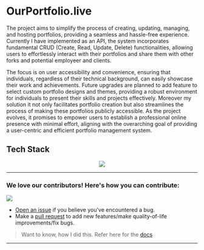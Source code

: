 # OurPortfolio.live

The project aims to simplify the process of creating, updating, managing, and hosting portfolios, providing a seamless and hassle-free experience. Currently I have implemented as an API, the system incorporates fundamental CRUD (Create, Read, Update, Delete) functionalities, allowing users to effortlessly interact with their portfolios and share them with other forks and potential employeer and clients. 

The focus is on user accessibility and convenience, ensuring that individuals, regardless of their technical background, can easily showcase their work and achievements. Future upgrades are planned to add feature to select custom portfolio designs and themes, providing a robust environment for individuals to present their skills and projects effectively. Moreover my solution it not only facilitates portfolio creation but also streamlines the process of making these portfolios publicly accessible. As the project evolves, it promises to empower users to establish a professional online presence with minimal effort, aligning with the overarching goal of providing a user-centric and efficient portfolio management system. 

## Tech Stack
<p align="center">
  <a href="https://skillicons.dev">
    <img src="https://skillicons.dev/icons?i=mongodb,express,nodejs,react,tailwind&perline=7" />
  </a>
</p>

******************************************************************************************

<!-- ## Setup
```
``` -->


<!-- ### Currently there are 2 contributors for this repository. Feel free to contribute! -->
### We love our contributors! Here's how you can contribute:



<a href="https://github.com/Tanu-N-Prabhu/Python/graphs/contributors">
  <!-- <img src="https://contrib.rocks/image?repo=Tanu-N-Prabhu/Python" /> -->
  <img src="https://contrib.rocks/image?repo=mohdfaizan5/OurPortfolio.live" />
</a>

- [Open an issue](https://github.com/mohdfaizan/OurPortfolio.live/issues) if you believe you've encountered a bug.
- Make a [pull request](https://github.com/mohdfaizan/OurPortfolio.live/pull) to add new features/make quality-of-life improvements/fix bugs.


> Want to know, how I did this. Refer here for the [docs](https://github.com/Tanu-N-Prabhu/myWebsite.io/blob/master/Docs/Displaying%20Contributors%20Image%20on%20README%20files%20with%20no%20Pain!.md)


---
